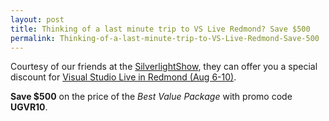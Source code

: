 ```yaml
---
layout: post
title: Thinking of a last minute trip to VS Live Redmond? Save $500
permalink: Thinking-of-a-last-minute-trip-to-VS-Live-Redmond-Save-500
---
```


Courtesy of our friends at the [SilverlightShow](http://www.silverlightshow.net/), they can offer you a special discount for [Visual Studio Live in Redmond (Aug 6-10)](http://vslive.com/Events/Redmond-2012/Home.aspx).

**Save $500** on the price of the _Best Value Package_ with promo code **UGVR10**.
